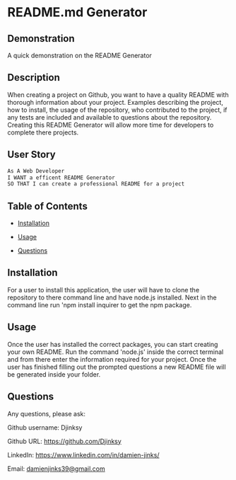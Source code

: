 # README.md Generator 

## Demonstration 
A quick demonstration on the README Generator


## Description

When creating a project on Github, you want to have a quality README with thorough information about your project.
Examples describing the project, how to install, the usage of the repository, who contributed to the project,
if any tests are included and available to questions about the repository. Creating this README Generator will allow more time for developers to complete there projects.


## User Story
```md
As A Web Developer
I WANT a efficent README Generator
SO THAT I can create a professional README for a project
```


## Table of Contents

* [Installation](#installation)

* [Usage](#usage)

* [Questions](#questions)


## Installation

For a user to install this application, the user will have to clone the repository to there command line and have node.js installed.
Next in the command line run 'npm install inquirer to get the npm package.


## Usage 

Once the user has installed the correct packages, you can start creating your own README.
Run the command 'node.js' inside the correct terminal and from there enter the information required for your project.
Once the user has finished filling out the prompted questions a new README file will be generated inside your folder.


## Questions 

Any questions, please ask:

Github username: Djinksy

Github URL: https://github.com/Djinksy

LinkedIn: https://www.linkedin.com/in/damien-jinks/ 

Email: damienjinks39@gmail.com



